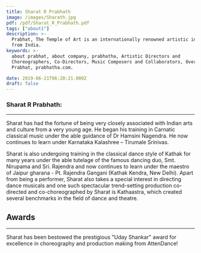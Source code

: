 ```yaml
---
title: Sharat R Prabhath
image: /images/Sharath.jpg
pdf: /pdf/Sharat_R_Prabhath.pdf
tags: ["about1"]
description: >-
  Prabhat, The Temple of Art is an internationally renowned artistic institution
  from India.
keywords: >-
  about prabhat, about company, prabhatha, Artistic Directors and
  Choreographers, Co-Directors, Music Composers and Collaborators, Overview-
  Prabhat, prabhatha.com.

date: 2019-06-21T06:28:21.000Z
draft: false
---
```


### **Sharat R Prabhath:**

---
Sharat has had the fortune of being very closely associated with Indian arts and culture from a very young age. He began his training in Carnatic classical music under the able guidance of Dr Hamsini Nagendra. He now continues to learn under Karnataka Kalashree – Tirumale Srinivas.

Sharat is also undergoing training in the classical dance style of Kathak for many years under the able tutelage of the famous dancing duo, Smt. Nirupama and Sri. Rajendra and now continues to learn under the maestro of Jaipur gharana - Pt. Rajendra Gangani (Kathak Kendra, New Delhi). Apart from being a performer, Sharat also takes a special interest in directing dance musicals and one such spectacular trend-setting production co-directed and co-choreographed by Sharat is Kathaastra, which created several benchmarks in the field of dance and theatre.

## Awards

---
Sharat has been bestowed the prestigious "Uday Shankar" award for excellence in choreography and production making from AttenDance!
